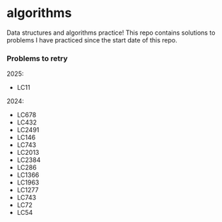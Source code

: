 # algorithms

Data structures and algorithms practice! This repo contains solutions to problems I have practiced since the start date of this repo.

### Problems to retry

2025:

- LC11

2024:

- LC678
- LC432
- LC2491
- LC146
- LC743
- LC2013
- LC2384
- LC286
- LC1366
- LC1963
- LC1277
- LC743
- LC72
- LC54
